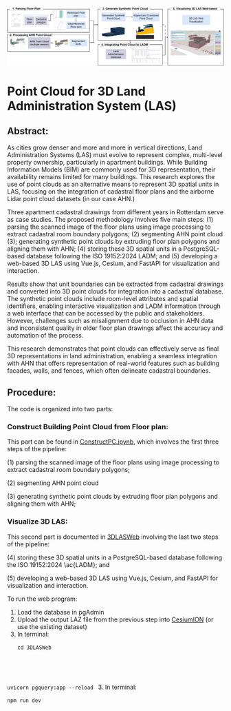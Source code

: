 <p align="center">
  <img src="thesismethod.drawio.png" alt="Description of the figure" width="800"/>
  <br>
</p>

# Point Cloud for 3D Land Administration System (LAS)

## Abstract:
As cities grow denser and more and more in vertical directions, Land Administration Systems (LAS) must evolve to represent complex, multi-level property ownership, particularly in apartment buildings. While Building Information Models (BIM) are commonly used for 3D representation, their availability remains limited for many buildings. This research explores the use of point clouds as an alternative means to represent 3D spatial units in LAS, focusing on the integration of cadastral floor plans and the airborne Lidar point cloud datasets (in our case AHN.)

Three apartment cadastral drawings from different years in Rotterdam serve as case studies. The proposed methodology involves five main steps: (1) parsing the scanned image of the floor plans using image processing to extract cadastral room boundary polygons; (2) segmenting AHN point cloud (3); generating synthetic point clouds by extruding floor plan polygons and aligning them with AHN; (4) storing these 3D spatial units in a PostgreSQL-based database following the ISO 19152:2024 LADM; and (5) developing a web-based 3D LAS using Vue.js, Cesium, and FastAPI for visualization and interaction.

Results show that unit boundaries can be extracted from cadastral drawings and converted into 3D point clouds for integration into a cadastral database. The synthetic point clouds include room-level attributes and spatial identifiers, enabling interactive visualization and LADM information through a web interface that can be accessed by the public and stakeholders. However, challenges such as misalignment due to occlusion in AHN data and inconsistent quality in older floor plan drawings affect the accuracy and automation of the process.

This research demonstrates that point clouds can effectively serve as final 3D representations in land administration, enabling a seamless integration with AHN that offers representation of real-world features such as building facades, walls, and fences, which often delineate cadastral boundaries. 

## Procedure:
The code is organized into two parts:
### Construct Building Point Cloud from Floor plan: 
This part can be found in [ConstructPC.ipynb](ConstructPC.ipynb), which involves the first three steps of the pipeline: 

(1) parsing the scanned image of the floor plans using image processing to extract cadastral room boundary polygons; 

(2) segmenting AHN point cloud 

(3) generating synthetic point clouds by extruding floor plan polygons and aligning them with AHN; 


### Visualize 3D LAS:
This second part is documented in [3DLASWeb](3DLASWeb) involving the last two steps of the pipeline:

(4) storing these 3D spatial units in a PostgreSQL-based database following the ISO 19152:2024 \ac{LADM}; and 

(5) developing a web-based 3D LAS using Vue.js, Cesium, and FastAPI for visualization and interaction.

To run the web program:
1. Load the database in pgAdmin
2. Upload the output LAZ file from the previous step into [CesiumION](https://ion.cesium.com/addasset) (or use the existing dataset) 
3. In terminal:
   <pre><code>cd 3DLASWeb
uvicorn pgquery:app --reload
</code></pre>
3. In terminal: 
<pre><code>npm run dev </code></pre>


